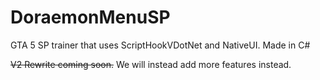 # DoraemonMenuSP
GTA 5 SP trainer that uses ScriptHookVDotNet and NativeUI. Made in C#

~~V2 Rewrite coming soon.~~ We will instead add more features instead.
